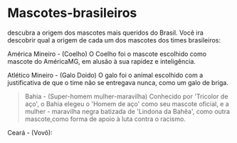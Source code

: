 # Mascotes-brasileiros
descubra a origem dos mascotes mais queridos do Brasil.
  Você ira descobrir qual a origem de cada um dos mascotes dos times brasileiros:

   América Mineiro - (Coelho)
   O Coelho foi o mascote escolhido como mascote do AméricaMG, em alusão à sua rapidez e inteligência.
  
  Atlético Mineiro - (Galo Doido) 
   O galo foi o animal escolhido com a justificativa de que o time não se entregava nunca, como um galo de briga.

> Bahia - (Super-homem mulher-maravilha)
   Conhecido por 'Tricolor de aço', o Bahia elegeu o 'Homem de aço' como seu mascote oficial, e a mulher - maravilha negra batizada de 'Lindona da Bahêa', como outra mascote,como forma de apoio à luta contra o racismo.

   Ceará - (Vovô): 

